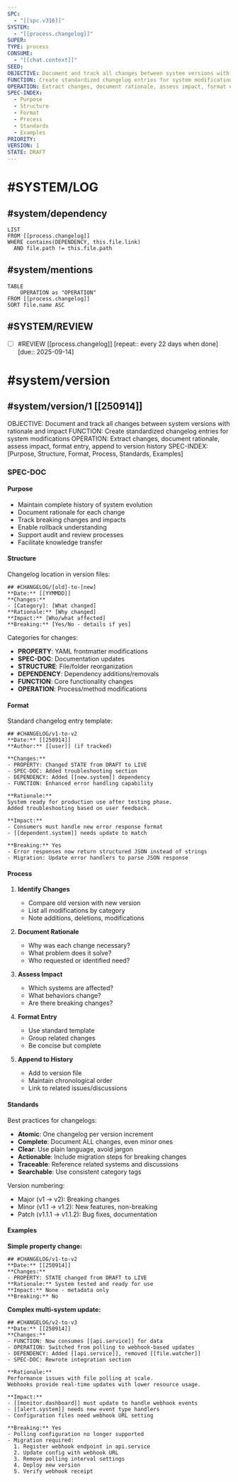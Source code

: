 ```yaml
---
SPC:
  - "[[spc.v316]]"
SYSTEM:
  - "[[process.changelog]]"
SUPER:
TYPE: process
CONSUME:
  - "[[chat.context]]"
SEED:
OBJECTIVE: Document and track all changes between system versions with rationale and impact
FUNCTION: Create standardized changelog entries for system modifications
OPERATION: Extract changes, document rationale, assess impact, format entry, append to version history
SPEC-INDEX:
  - Purpose
  - Structure
  - Format
  - Process
  - Standards
  - Examples
PRIORITY:
VERSION: 1
STATE: DRAFT
---
```

# #SYSTEM/LOG
## #system/dependency
~~~dataview
LIST
FROM [[process.changelog]]
WHERE contains(DEPENDENCY, this.file.link)
  AND file.path != this.file.path
~~~
## #system/mentions
~~~dataview
TABLE
    OPERATION as "OPERATION"
FROM [[process.changelog]]
SORT file.name ASC
~~~
## #SYSTEM/REVIEW
- [ ] #REVIEW [[process.changelog]]  [repeat:: every 22 days when done]  [due:: 2025-09-14]
# #system/version
## #system/version/1 [[250914]]
OBJECTIVE: Document and track all changes between system versions with rationale and impact
FUNCTION: Create standardized changelog entries for system modifications
OPERATION: Extract changes, document rationale, assess impact, format entry, append to version history
SPEC-INDEX: [Purpose, Structure, Format, Process, Standards, Examples]

### SPEC-DOC

#### Purpose
- Maintain complete history of system evolution
- Document rationale for each change
- Track breaking changes and impacts
- Enable rollback understanding
- Support audit and review processes
- Facilitate knowledge transfer

#### Structure
Changelog location in version files:

    ## #CHANGELOG/[old]-to-[new]
    **Date:** [[YYMMDD]]
    **Changes:**
    - [Category]: [What changed]
    **Rationale:** [Why changed]
    **Impact:** [Who/what affected]
    **Breaking:** [Yes/No - details if yes]

Categories for changes:
- **PROPERTY**: YAML frontmatter modifications
- **SPEC-DOC**: Documentation updates
- **STRUCTURE**: File/folder reorganization
- **DEPENDENCY**: Dependency additions/removals
- **FUNCTION**: Core functionality changes
- **OPERATION**: Process/method modifications

#### Format
Standard changelog entry template:

    ## #CHANGELOG/v1-to-v2
    **Date:** [[250914]]
    **Author:** [[user]] (if tracked)

    **Changes:**
    - PROPERTY: Changed STATE from DRAFT to LIVE
    - SPEC-DOC: Added troubleshooting section
    - DEPENDENCY: Added [[new.system]] dependency
    - FUNCTION: Enhanced error handling capability

    **Rationale:**
    System ready for production use after testing phase.
    Added troubleshooting based on user feedback.

    **Impact:**
    - Consumers must handle new error response format
    - [[dependent.system]] needs update to match

    **Breaking:** Yes
    - Error responses now return structured JSON instead of strings
    - Migration: Update error handlers to parse JSON response

#### Process
1. **Identify Changes**
   - Compare old version with new version
   - List all modifications by category
   - Note additions, deletions, modifications

2. **Document Rationale**
   - Why was each change necessary?
   - What problem does it solve?
   - Who requested or identified need?

3. **Assess Impact**
   - Which systems are affected?
   - What behaviors change?
   - Are there breaking changes?

4. **Format Entry**
   - Use standard template
   - Group related changes
   - Be concise but complete

5. **Append to History**
   - Add to version file
   - Maintain chronological order
   - Link to related issues/discussions

#### Standards
Best practices for changelogs:
- **Atomic**: One changelog per version increment
- **Complete**: Document ALL changes, even minor ones
- **Clear**: Use plain language, avoid jargon
- **Actionable**: Include migration steps for breaking changes
- **Traceable**: Reference related systems and discussions
- **Searchable**: Use consistent category tags

Version numbering:
- Major (v1 → v2): Breaking changes
- Minor (v1.1 → v1.2): New features, non-breaking
- Patch (v1.1.1 → v1.1.2): Bug fixes, documentation

#### Examples
**Simple property change:**

    ## #CHANGELOG/v1-to-v2
    **Date:** [[250914]]
    **Changes:**
    - PROPERTY: STATE changed from DRAFT to LIVE
    **Rationale:** System tested and ready for use
    **Impact:** None - metadata only
    **Breaking:** No

**Complex multi-system update:**

    ## #CHANGELOG/v2-to-v3
    **Date:** [[250914]]
    **Changes:**
    - FUNCTION: Now consumes [[api.service]] for data
    - OPERATION: Switched from polling to webhook-based updates
    - DEPENDENCY: Added [[api.service]], removed [[file.watcher]]
    - SPEC-DOC: Rewrote integration section

    **Rationale:**
    Performance issues with file polling at scale.
    Webhooks provide real-time updates with lower resource usage.

    **Impact:**
    - [[monitor.dashboard]] must update to handle webhook events
    - [[alert.system]] needs new event type handlers
    - Configuration files need webhook URL setting

    **Breaking:** Yes
    - Polling configuration no longer supported
    - Migration required:
      1. Register webhook endpoint in api.service
      2. Update config with webhook URL
      3. Remove polling interval settings
      4. Deploy new version
      5. Verify webhook receipt